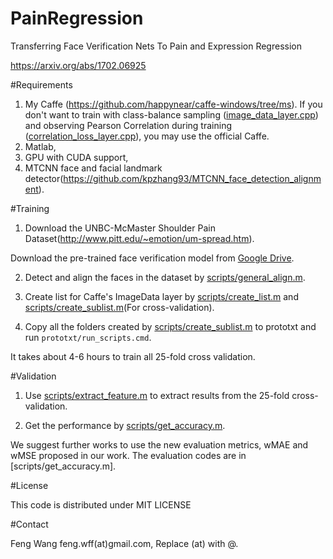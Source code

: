 # PainRegression

Transferring Face Verification Nets To Pain and Expression Regression

https://arxiv.org/abs/1702.06925

#Requirements

1. My Caffe (https://github.com/happynear/caffe-windows/tree/ms). If you don't want to train with class-balance sampling ([image_data_layer.cpp](https://github.com/happynear/caffe-windows/blob/ms/src/caffe/layers/image_data_layer.cpp)) and observing Pearson Correlation during training ([correlation_loss_layer.cpp](https://github.com/happynear/caffe-windows/blob/ms/src/caffe/layers/correlation_loss_layer.cpp)), you may use the official Caffe.
2. Matlab,
3. GPU with CUDA support,
4. MTCNN face and facial landmark detector(https://github.com/kpzhang93/MTCNN_face_detection_alignment).

#Training

1. Download the UNBC-McMaster Shoulder Pain Dataset(http://www.pitt.edu/~emotion/um-spread.htm). 

Download the pre-trained face verification model from [Google Drive](https://drive.google.com/file/d/0B0OhXbSTAU1HUTVhNE1sX1o2STQ/view?usp=sharing).

2. Detect and align the faces in the dataset by [scripts/general_align.m](https://github.com/happynear/PainRegression/blob/master/scripts/general_align.m).

3. Create list for Caffe's ImageData layer by [scripts/create_list.m](https://github.com/happynear/PainRegression/blob/master/scripts/create_list.m) and [scripts/create_sublist.m](https://github.com/happynear/PainRegression/blob/master/scripts/create_sublist.m)(For cross-validation).

4. Copy all the folders created by [scripts/create_sublist.m](https://github.com/happynear/PainRegression/blob/master/scripts/create_sublist.m) to prototxt and run `prototxt/run_scripts.cmd`.

It takes about 4-6 hours to train all 25-fold cross validation.

#Validation

1. Use [scripts/extract_feature.m](https://github.com/happynear/PainRegression/blob/master/scripts/extract_feature.m) to extract results from the 25-fold cross-validation.

2. Get the performance by [scripts/get_accuracy.m](https://github.com/happynear/PainRegression/blob/master/scripts/get_accuracy.m).

We suggest further works to use the new evaluation metrics, wMAE and wMSE proposed in our work. The evaluation codes are in [scripts/get_accuracy.m].

#License

This code is distributed under MIT LICENSE

#Contact

Feng Wang feng.wff(at)gmail.com,
Replace (at) with @.
